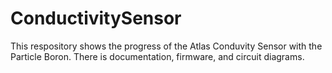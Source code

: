 # ConductivitySensor
This respository shows the progress of the Atlas Conduvity Sensor with the Particle Boron. There is documentation, firmware, and circuit diagrams. 